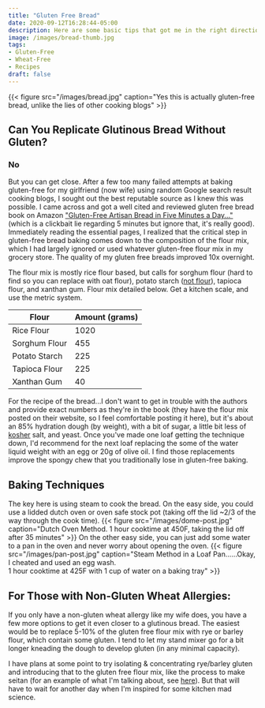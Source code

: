 ```yaml
---
title: "Gluten Free Bread"
date: 2020-09-12T16:28:44-05:00
description: Here are some basic tips that got me in the right direction baking great gluten-free bread, including the right flour mix and starter recipe.
image: /images/bread-thumb.jpg
tags:
- Gluten-Free
- Wheat-Free
- Recipes
draft: false
---
```

{{< figure src="/images/bread.jpg" caption="Yes this is actually gluten-free bread, unlike the lies of other cooking blogs" >}}

## Can You Replicate Glutinous Bread Without Gluten?
### No
But you can get close. After a few too many failed attempts at baking gluten-free for my girlfriend (now wife) using random Google search result cooking blogs, I sought out the best reputable source as I knew this was possible. I came across and got a well cited and reviewed gluten free bread book on Amazon <a href="https://www.amazon.com/Gluten-Free-Artisan-Bread-Five-Minutes/dp/1250018315/ref=sr_1_1?dchild=1&keywords=gluten+free+bread+baking&qid=1599948059&sr=8-1">"Gluten-Free Artisan Bread in Five Minutes a Day..."</a> (which is a clickbait lie regarding 5 minutes but ignore that, it's really good). Immediately reading the essential pages, I realized that the critical step in gluten-free bread baking comes down to the composition of the flour mix, which I had largely ignored or used whatever gluten-free flour mix in my grocery store. The quality of my gluten free breads improved 10x overnight.

The flour mix is mostly rice flour based, but calls for sorghum flour (hard to find so you can replace with oat flour), potato starch (<u>not flour</u>), tapioca flour, and xanthan gum. Flour mix detailed below. Get a kitchen scale, and use the metric system.

Flour | Amount (grams)
--------|------
 Rice Flour | 1020
Sorghum Flour | 455
Potato Starch | 225
Tapioca Flour | 225
Xanthan Gum | 40

For the recipe of the bread...I don't want to get in trouble with the authors and provide exact numbers as they're in the book (they have the flour mix posted on their website, so I feel comfortable posting it here), but it's about an 85% hydration dough (by weight), with a bit of sugar, a little bit less of <u>kosher</u> salt, and yeast. Once you've made one loaf getting the technique down, I'd recommend for the next loaf replacing the some of the water liquid weight with an egg or 20g of olive oil. I find those replacements improve the spongy chew that you traditionally lose in gluten-free baking.

## Baking Techniques

The key here is using steam to cook the bread. On the easy side, you could use a lidded dutch oven or oven safe stock pot (taking off the lid ~2/3 of the way through the cook time).
{{< figure src="/images/dome-post.jpg" caption="Dutch Oven Method. 1 hour cooktime at 450F, taking the lid off after 35 minutes" >}}
On the other easy side, you can just add some water to a pan in the oven and never worry about opening the oven.
{{< figure src="/images/pan-post.jpg" caption="Steam Method in a Loaf Pan......Okay, I cheated and used an egg wash. <br>1 hour cooktime at 425F with 1 cup of water on a baking tray" >}}

## For Those with Non-Gluten Wheat Allergies:
If you only have a non-gluten wheat allergy like my wife does, you have a few more options to get it even closer to a glutinous bread. The easiest would be to replace 5-10% of the gluten free flour mix with rye or barley flour, which contain some gluten. I tend to let my stand mixer go for a bit longer kneading the dough to develop gluten (in any minimal capacity).

I have plans at some point to try isolating & concentrating rye/barley gluten and introducing that to the gluten free flour mix, like the process to make seitan (for an example of what I'm talking about, see <a href="https://youtu.be/zDEcvSc2UKA?t=88">here</a>). But that will have to wait for another day when I'm inspired for some kitchen mad science.
